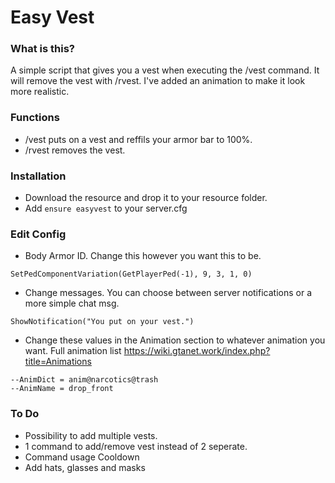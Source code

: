 # Easy Vest

### What is this?
A simple script that gives you a vest when executing the /vest command. It will remove the vest with /rvest.
I've added an animation to make it look more realistic.

### Functions
- /vest puts on a vest and reffils your armor bar to 100%.
- /rvest removes the vest.

### Installation
- Download the resource and drop it to your resource folder.
- Add ``ensure easyvest`` to your server.cfg

### Edit Config
- Body Armor ID. Change this however you want this to be.
```
SetPedComponentVariation(GetPlayerPed(-1), 9, 3, 1, 0)
```
-  Change messages. You can choose between server notifications or a more simple chat msg.
```
ShowNotification("You put on your vest.")
```
- Change these values in the Animation section to whatever animation you want. Full animation list https://wiki.gtanet.work/index.php?title=Animations
```
--AnimDict = anim@narcotics@trash
--AnimName = drop_front
```
### To Do
- Possibility to add multiple vests.
- 1 command to add/remove vest instead of 2 seperate.
- Command usage Cooldown
- Add hats, glasses and masks
